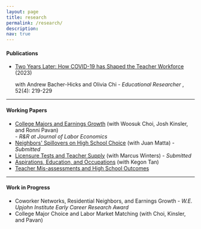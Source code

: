```yaml
---
layout: page
title: research
permalink: /research/
description: 
nav: true
---
```



#### Publications
<ul>

<li> <a href="https://doi.org/10.3102/0013189X231153659" target="_blank">Two Years Later: How COVID-19 has Shaped the Teacher Workforce</a> (2023) 

<br>

with Andrew Bacher-Hicks and Olivia Chi - <em> Educational Researcher </em>, 52(4): 219-229 </li>

</ul>


<hr>

#### Working Papers
<ul>


<li> <a href="{{ site.baseurl }}/assets/pdf/CKOP_11_15_23.pdf" target="_blank">College Majors and Earnings Growth</a>
 (with Woosuk Choi, Josh Kinsler, and Ronni Pavan) 
<br>
- <em> 		R&R at Journal of Labor Economics </em> </li>

<li> <a href="{{ site.baseurl }}/assets/pdf/neighbors_SAE.pdf" target="_blank">Neighbors' Spillovers on High School Choice</a> (with Juan Matta) - <em> Submitted </em> </li>

<li> <a href="{{ site.baseurl }}/assets/pdf/Praxis_Manuscript_Revision.pdf" target="_blank">Licensure Tests and Teacher Supply</a> (with Marcus Winters) - <em> Submitted </em> </li> 

<li> <a href="{{ site.baseurl }}/assets/pdf/igo_main.pdf" target="_blank">Aspirations, Education, and Occupations</a> (with Kegon Tan) </li> 

<li> <a href="{{ site.baseurl }}/assets/pdf/Manuscript.pdf" target="_blank">Teacher Mis-assessments and High School Outcomes</a> </li> 


</ul>


<hr>

#### Work in Progress
<ul>

<li> Coworker Networks, Residential Neighbors, and Earnings Growth - <em> W.E. Upjohn Institute Early Career Research Award </em> </li> 


<li> College Major Choice and Labor Market Matching (with Choi, Kinsler, and Pavan) </li> 

</ul>

